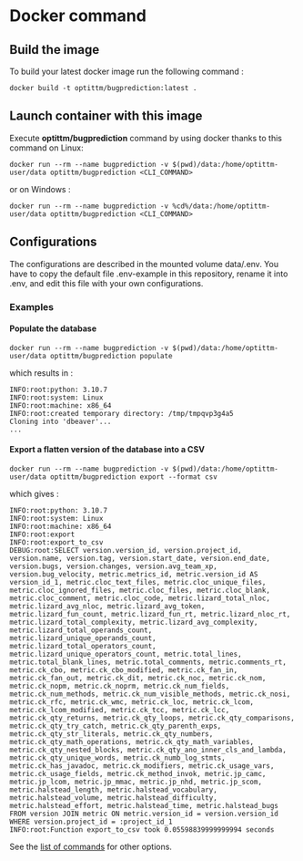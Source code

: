 # Docker command

## Build the image

To build your latest docker image run the following command :

```
docker build -t optittm/bugprediction:latest .
```

## Launch container with this image

Execute **optittm/bugprediction** command by using docker thanks to this command on Linux:

```
docker run --rm --name bugprediction -v $(pwd)/data:/home/optittm-user/data optittm/bugprediction <CLI_COMMAND>
```

or on Windows :

```
docker run --rm --name bugprediction -v %cd%/data:/home/optittm-user/data optittm/bugprediction <CLI_COMMAND>
```

## Configurations

The configurations are described in the mounted volume data/.env. You have to copy the default file .env-example in this repository, rename it into .env, and edit this file with your own configurations.

### Examples

#### Populate the database

```
docker run --rm --name bugprediction -v $(pwd)/data:/home/optittm-user/data optittm/bugprediction populate
```

which results in :

```
INFO:root:python: 3.10.7
INFO:root:system: Linux
INFO:root:machine: x86_64
INFO:root:created temporary directory: /tmp/tmpqvp3g4a5
Cloning into 'dbeaver'...
...
```

#### Export a flatten version of the database into a CSV

```
docker run --rm --name bugprediction -v $(pwd)/data:/home/optittm-user/data optittm/bugprediction export --format csv
```

which gives :

```
INFO:root:python: 3.10.7
INFO:root:system: Linux
INFO:root:machine: x86_64
INFO:root:export
INFO:root:export_to_csv
DEBUG:root:SELECT version.version_id, version.project_id, version.name, version.tag, version.start_date, version.end_date, version.bugs, version.changes, version.avg_team_xp, version.bug_velocity, metric.metrics_id, metric.version_id AS version_id_1, metric.cloc_text_files, metric.cloc_unique_files, metric.cloc_ignored_files, metric.cloc_files, metric.cloc_blank, metric.cloc_comment, metric.cloc_code, metric.lizard_total_nloc, metric.lizard_avg_nloc, metric.lizard_avg_token, metric.lizard_fun_count, metric.lizard_fun_rt, metric.lizard_nloc_rt, metric.lizard_total_complexity, metric.lizard_avg_complexity, metric.lizard_total_operands_count, metric.lizard_unique_operands_count, metric.lizard_total_operators_count, metric.lizard_unique_operators_count, metric.total_lines, metric.total_blank_lines, metric.total_comments, metric.comments_rt, metric.ck_cbo, metric.ck_cbo_modified, metric.ck_fan_in, metric.ck_fan_out, metric.ck_dit, metric.ck_noc, metric.ck_nom, metric.ck_nopm, metric.ck_noprm, metric.ck_num_fields, metric.ck_num_methods, metric.ck_num_visible_methods, metric.ck_nosi, metric.ck_rfc, metric.ck_wmc, metric.ck_loc, metric.ck_lcom, metric.ck_lcom_modified, metric.ck_tcc, metric.ck_lcc, metric.ck_qty_returns, metric.ck_qty_loops, metric.ck_qty_comparisons, metric.ck_qty_try_catch, metric.ck_qty_parenth_exps, metric.ck_qty_str_literals, metric.ck_qty_numbers, metric.ck_qty_math_operations, metric.ck_qty_math_variables, metric.ck_qty_nested_blocks, metric.ck_qty_ano_inner_cls_and_lambda, metric.ck_qty_unique_words, metric.ck_numb_log_stmts, metric.ck_has_javadoc, metric.ck_modifiers, metric.ck_usage_vars, metric.ck_usage_fields, metric.ck_method_invok, metric.jp_camc, metric.jp_lcom, metric.jp_mmac, metric.jp_nhd, metric.jp_scom, metric.halstead_length, metric.halstead_vocabulary, metric.halstead_volume, metric.halstead_difficulty, metric.halstead_effort, metric.halstead_time, metric.halstead_bugs
FROM version JOIN metric ON metric.version_id = version.version_id
WHERE version.project_id = :project_id_1
INFO:root:Function export_to_csv took 0.05598839999999994 seconds
```

See the [list of commands](./commands.md) for other options.
